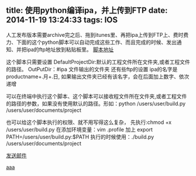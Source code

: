 title: 使用python编译ipa，并上传到FTP
date: 2014-11-19 13:24:33
tags: IOS
---
<p>
人工发布版本需要archive完之后、拖到itunes里、再把ipa上传到FTP上、费时费力、下面的这个python脚本可以自动完成这些工作、而且完成的时候、发出通知、并把ipa的ftp地址放到粘贴板里。
<a href="https://github.com/DevilMayCry4/python/blob/master/build.py">脚本地址</a>
<p>

<p>
这个脚本只需要设置
DefaultProjectDir:默认的工程文件所在文件夹,或者工程文件的路径。
OutPutDir：#ipa 文件输出的文件夹
还有些ftp的设置
ipa的名字是productname+.月+.日,
如果输出文件夹已经有该名字，会在后面加上数字、依次递增
</p>

<p>
可以在终端中执行这个脚本、这个脚本可以接收程文件所在文件夹,或者工程文件的路径的参数，如果没有使用默认的路径。形如：python /users/user/build.py /users/user/documents/project
</p>
<p>
也可以给这个脚本执行的权限、就不用写得这么复杂，
先执行:chmod +x  /users/user/build.py
在添加环境变量：vim .profile
加上 export PATH=/users/user/build.py:$PATH
执行的时候使用：./build.py  /users/user/documents/project
</p>
<a href="mailto:aaa@5icool.org">发送邮件</a>

 <a href="tel:13800138000">aaa</a>



